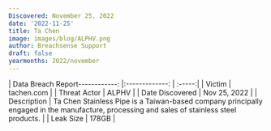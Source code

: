 ```yaml
---
Discovered: November 25, 2022
date: '2022-11-25'
title: Ta Chen
image: images/blog/ALPHV.png
author: Breachsense Support
draft: false
yearmonths: 2022/november
---
```


| Data Breach Report------------:     |:-------------:    | :-----:|
| Victim      | tachen.com      | 
| Threat Actor      | ALPHV      | 
| Date Discovered      | Nov 25, 2022      | 
| Description      | Ta Chen Stainless Pipe is a Taiwan-based company principally engaged in the manufacture, processing and sales of stainless steel products.      | 
| Leak Size      | 178GB      | 

